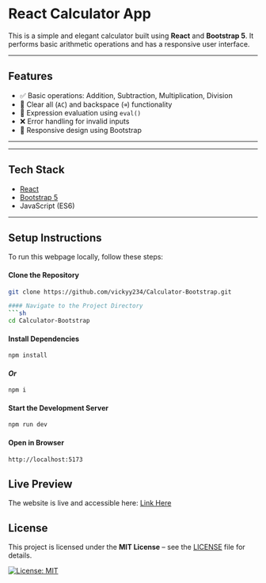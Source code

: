 # React Calculator App

This is a simple and elegant calculator built using **React** and **Bootstrap 5**. It performs basic arithmetic operations and has a responsive user interface.

---

## Features

- ✅ Basic operations: Addition, Subtraction, Multiplication, Division
- 🔁 Clear all (`AC`) and backspace (`⌫`) functionality
- 🧠 Expression evaluation using `eval()`
- ❌ Error handling for invalid inputs
- 📱 Responsive design using Bootstrap

---

---

## Tech Stack

- [React](https://react.dev/)
- [Bootstrap 5](https://getbootstrap.com/)
- JavaScript (ES6)

---

## Setup Instructions  

To run this webpage locally, follow these steps:  

#### Clone the Repository  
```sh
git clone https://github.com/vickyy234/Calculator-Bootstrap.git

#### Navigate to the Project Directory
```sh
cd Calculator-Bootstrap
```

#### Install Dependencies
```sh
npm install
```

#### *Or*
```sh
npm i
```

#### Start the Development Server
```sh
npm run dev
```

#### Open in Browser
```sh
http://localhost:5173
```

## Live Preview

The website is live and accessible here:
[Link Here](###)

## License

This project is licensed under the **MIT License** – see the [LICENSE](LICENSE) file for details.  

[![License: MIT](https://img.shields.io/badge/License-MIT-yellow.svg)](https://opensource.org/licenses/MIT)